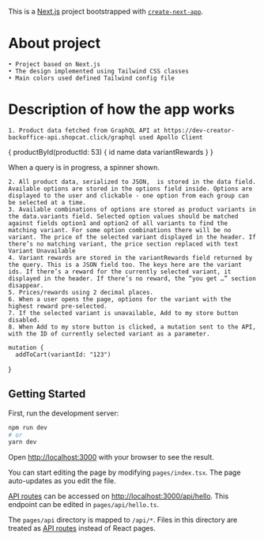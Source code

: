 This is a [Next.js](https://nextjs.org/) project bootstrapped with [`create-next-app`](https://github.com/vercel/next.js/tree/canary/packages/create-next-app).

# About project
    • Project based on Next.js
    • The design implemented using Tailwind CSS classes
    • Main colors used defined Tailwind config file
    
# Description of how the app works

	1. Product data fetched from GraphQL API at https://dev-creator-backoffice-api.shopcat.click/graphql used Apollo Client
{
  productById(productId: 53) {
    id
    name
    data
    variantRewards
  }
}

When a query is in progress, a spinner shown.

	2. All product data, serialized to JSON,  is stored in the data field. Available options are stored in the options field inside. Options are displayed to the user and clickable - one option from each group can be selected at a time.
	3. Available combinations of options are stored as product variants in the data.variants field. Selected option values should be matched against fields option1 and option2 of all variants to find the matching variant. For some option combinations there will be no variant. The price of the selected variant displayed in the header. If there’s no matching variant, the price section replaced with text  Variant Unavailable
	4. Variant rewards are stored in the variantRewards field returned by the query. This is a JSON field too. The keys here are the variant ids. If there’s a reward for the currently selected variant, it displayed in the header. If there’s no reward, the “you get …” section disappear.
	5. Prices/rewards using 2 decimal places.
	6. When a user opens the page, options for the variant with the highest reward pre-selected.
	7. If the selected variant is unavailable, Add to my store button  disabled.
	8. When Add to my store button is clicked, a mutation sent to the API, with the ID of currently selected variant as a parameter.

	mutation {
  	  addToCart(variantId: "123")
}


## Getting Started

First, run the development server:

```bash
npm run dev
# or
yarn dev
```

Open [http://localhost:3000](http://localhost:3000) with your browser to see the result.

You can start editing the page by modifying `pages/index.tsx`. The page auto-updates as you edit the file.

[API routes](https://nextjs.org/docs/api-routes/introduction) can be accessed on [http://localhost:3000/api/hello](http://localhost:3000/api/hello). This endpoint can be edited in `pages/api/hello.ts`.

The `pages/api` directory is mapped to `/api/*`. Files in this directory are treated as [API routes](https://nextjs.org/docs/api-routes/introduction) instead of React pages.

